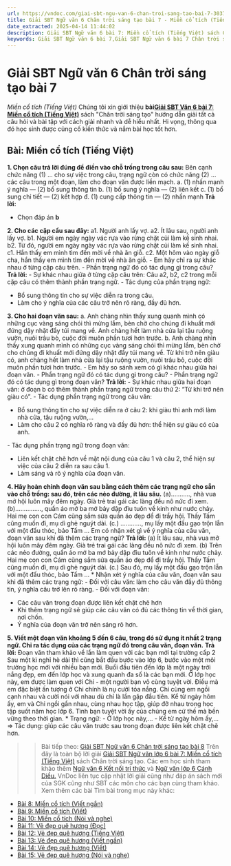 ```yaml
---
url: https://vndoc.com/giai-sbt-ngu-van-6-chan-troi-sang-tao-bai-7-303790
title: Giải SBT Ngữ văn 6 Chân trời sáng tạo bài 7 - Miền cổ tích (Tiếng Việt) - VnDoc.com
date_extracted: 2025-04-14 11:44:02
description: Giải SBT Ngữ văn 6 bài 7: Miền cổ tích (Tiếng Việt) sách Chân trời sáng tạo với cuộc sống có đáp án chi tiết cho các bạn cùng tham khảo.
keywords: Giải SBT Ngữ văn 6 bài 7,Giải SBT Ngữ văn 6 bài 7 Chân trời sáng tạo,Giải sách bài tập Ngữ văn CTST lớp 6,Ngữ văn lớp 6 Chân trời sáng tạo,giải bài tập ngữ văn lớp 6,bài Miền cổ tích (Tiếng Việt)
---
```


# Giải SBT Ngữ văn 6 Chân trời sáng tạo bài 7
 _Miền cổ tích \(Tiếng Việt\)_
Chúng tôi xin giới thiệu **bài[Giải SBT Văn 6 bài 7: Miền cổ tích \(Tiếng Việt\)](<https://vndoc.com/giai-sbt-ngu-van-6-chan-troi-sang-tao-bai-7-303790>)** sách "Chân trời sáng tạo" hướng dẫn giải tất cả câu hỏi và bài tập với cách giải nhanh và dễ hiểu nhất. Hi vọng, thông qua đó học sinh được củng cố kiến thức và nắm bài học tốt hơn.
## **Bài: Miền cổ tích \(Tiếng Việt\)**
**1\. Chọn câu trả lời đúng để điền vào chỗ trống trong câu sau:**
Bên cạnh chức năng \(1\) ... cho sự việc trong câu, trạng ngữ còn có chức năng \(2\) ... các câu trong một đoạn, làm cho đoạn văn được liền mạch.
a. \(1\) nhấn mạnh ý nghĩa — \(2\) bổ sung thông tin
b. \(1\) bổ sung ý nghĩa — \(2\) liên kết
c. \(1\) bổ sung chỉ tiết — \(2\) kết hợp
đ. \(1\) cung cấp thông tin — \(2\) nhấn mạnh
**Trả lời:**
  * Chọn đáp án **b**

**2\. Cho các cặp cầu sau đây:**
a1. Người anh lấy vợ.
a2. Ít lâu sau, người anh lấy vợ.
b1. Người em ngày ngày vác rựa vào rừng chặt củi làm kế sinh nhai.
b2. Từ đó, người em ngày ngày vác rựa vào rừng chặt củi làm kế sinh nhai.
c1. Hắn thấy em mình tìm đến mời về nhà ăn giỗ.
c2. Một hôm vào ngày giỗ cha, hắn thấy em mình tìm đến mời về nhà ăn giỗ.
\- Em hãy chỉ ra sự khác nhau ở từng cặp câu trên.
\- Phần trạng ngữ đó có tác dụng gì trong câu?
**Trả lời:**
\- Sự khác nhau giữa ở từng cặp câu trên: Câu a2, b2, c2 trong mỗi cặp câu có thêm thành phần trạng ngữ.
\- Tác dụng của phần trạng ngữ:
  * Bổ sung thông tin cho sự việc diễn ra trong câu.
  * Làm cho ý nghĩa của các câu trở nên rõ ràng, đầy đủ hơn.

**3\. Cho hai đoạn văn sau:**
a. Anh chàng nhìn thấy xung quanh mình có những cục vàng sáng chói thì mừng lắm, bèn chờ cho chúng đi khuất mới đứng dậy nhặt đầy túi mang về. Anh chàng hết làm nhà cửa lại tậu ruộng vườn, nuôi trâu bò, cuộc đời muôn phần tươi hơn trước.
b. Anh chàng nhìn thấy xung quanh mình có những cục vàng sáng chói thì mừng lắm, bèn chờ cho chúng đi khuất mới đứng dậy nhặt đầy túi mang về. Từ khi trở nên giàu có, anh chàng hết làm nhà cửa lại tậu ruộng vườn, nuôi trâu bỏ, cuộc đời muôn phần tươi hơn trước.
\- Em hãy so sánh xem có gì khác nhau giữa hai đoạn văn.
\- Phần trạng ngữ đó có tác dụng gì trong câu?
\- Phần trạng ngữ đó có tác dụng gì trong đoạn văn?
**Trả lời:**
\- Sự khác nhau giữa hai đoạn văn: ở đoạn b có thêm thành phần trạng ngữ trong câu thứ 2: “Từ khi trở nên giàu có”.
\- Tác dụng phần trạng ngữ trong câu văn:
  * Bổ sung thông tin cho sự việc diễn ra ở câu 2: khi giàu thì anh mới làm nhà cửa, tậu ruộng vườn,…
  * Làm cho câu 2 có nghĩa rõ ràng và đầy đủ hơn: thể hiện sự giàu có của anh.

\- Tác dụng phần trạng ngữ trong đoạn văn:
  * Liên kết chặt chẽ hơn về mặt nội dung của câu 1 và câu 2, thể hiện sự việc của câu 2 diễn ra sau câu 1.
  * Làm sáng và rõ ý nghĩa của đoạn văn.

**4\. Hãy hoàn chỉnh đoạn văn sau bằng cách thêm các trạng ngữ cho sẵn vào chỗ trồng: sau đó, trên các nẻo đường, ít lâu sâu.**
\(a\)..........., nhà vua mở hội luôn mây đêm ngày. Già trẻ trai gái các làng đều nô nức đi xem. \(b\)..............., quần áo mớ ba mớ bảy dập đìu tuôn về kinh như nước chảy. Hai mẹ con con Cám cũng sắm sửa quần áo đẹp để đi trẩy hội. Thấy Tấm cũng muốn đi, mụ dì ghẻ nguýt dài. \(c.\) ............, mụ lấy một đấu gạo trộn lẫn với một đấu thóc, bảo Tấm …
Em có nhận xét gì về ý nghĩa của câu văn, đoạn văn sau khi đã thêm các trạng ngữ?
**Trả lời:**
\(a\) Ít lâu sau, nhà vua mở hội luôn mây đêm ngày. Già trẻ trai gái các làng đều nô nức đi xem. \(b\) Trên các nẻo đường, quần áo mớ ba mớ bảy dập đìu tuôn về kinh như nước chảy. Hai mẹ con con Cám cũng sắm sửa quần áo đẹp để đi trẩy hội. Thấy Tấm cũng muốn đi, mụ dì ghẻ nguýt dài. \(c.\) Sau đó, mụ lấy một đấu gạo trộn lẫn với một đấu thóc, bảo Tấm …
\* Nhận xét ý nghĩa của câu văn, đoạn văn sau khi đã thêm các trạng ngữ:
\- Đối với câu văn: làm cho câu văn đầy đủ thông tin, ý nghĩa câu trở lên rõ ràng.
\- Đối với đoạn văn:
  * Các câu văn trong đoạn được liên kết chặt chẽ hơn
  * Khi thêm trạng ngữ sẽ giúp các câu văn có đủ các thông tin về thời gian, nơi chốn.
  * Ý nghĩa của đoạn văn trở nên sáng rõ hơn.

**5\. Viết một đoạn văn khoảng 5 đến 6 câu, trong đó sử dụng ít nhất 2 trạng ngữ. Chỉ ra tác dụng của các trạng ngữ đó trong câu văn, đoạn văn.**
**Trả lời:**
Đoạn văn tham khảo về lần làm quen với các bạn mới tại trường cấp 2
Sau một kì nghỉ hè dài thì cũng bắt đầu bước vào lớp 6, bước vào một môi trường học mới với nhiều bạn mới. Buổi đầu tiên đến lớp là một ngày trời nắng đẹp, em đến lớp học và xung quanh đa số là các bạn mới. Ở lớp học này, em được làm quen với Chi - một người bạn vô cùng tuyệt vời. Điều mà em đặc biệt ấn tượng ở Chi chính là nụ cười tỏa nắng. Chi cùng em ngồi cạnh nhau và cười nói với nhau dù chỉ là lần gặp đầu tiên. Kể từ ngày hôm ấy, em và Chi ngồi gần nhau, cùng nhau học tập, giúp đỡ nhau trong học tập suốt năm học lớp 6. Tình bạn tuyệt vời ấy của chúng em cứ thế mà bền vững theo thời gian.
\* Trạng ngữ:
\- Ở lớp học này,…
\- Kể từ ngày hôm ấy,…
=> Tác dụng: giúp các câu văn trước sau trong đoạn được liên kết chặt chẽ hơn.
>> Bài tiếp theo: [Giải SBT Ngữ văn 6 Chân trời sáng tạo bài 8](<https://vndoc.com/giai-sbt-ngu-van-6-chan-troi-sang-tao-bai-8-303793>)
Trên đây là toàn bộ lời giải [Giải SBT Ngữ văn lớp 6 bài 7: Miền cổ tích \(Tiếng Việt\)](<https://vndoc.com/giai-sbt-ngu-van-6-chan-troi-sang-tao-bai-7-303790>) sách Chân trời sáng tạo. Các em học sinh tham khảo thêm [Ngữ văn 6 Kết nối tri thức ](<https://vndoc.com/mon-ngu-van-lop6>)và [Ngữ văn lớp 6 Cánh Diều.](<https://vndoc.com/ngu-van-6-sach-canh-dieu>) VnDoc liên tục cập nhật lời giải cũng như đáp án sách mới của SGK cũng như SBT các môn cho các bạn cùng tham khảo.
Xem thêm các bài Tìm bài trong mục này khác:
  * [Bài 8: Miền cổ tích \(Viết ngắn\)](</giai-sbt-ngu-van-6-chan-troi-sang-tao-bai-8-303793>)
  * [Bài 9: Miền cổ tích \(Viết\)](</giai-sbt-ngu-van-6-chan-troi-sang-tao-bai-9-303802>)
  * [Bài 10: Miền cổ tích \(Nói và nghe\)](</giai-sbt-ngu-van-6-chan-troi-sang-tao-bai-10-303806>)
  * [Bài 11: Vẻ đẹp quê hương \(Đọc\)](</giai-sbt-ngu-van-6-chan-troi-sang-tao-bai-11-303818>)
  * [Bài 12: Vẻ đẹp quê hương \(Tiếng Việt\)](</giai-sbt-ngu-van-6-chan-troi-sang-tao-bai-12-303820>)
  * [Bài 13: Vẻ đẹp quê hương \(Viết ngắn\)](</giai-sbt-ngu-van-6-chan-troi-sang-tao-bai-13-303822>)
  * [Bài 14: Vẻ đẹp quê hương \(Viết\)](</giai-sbt-ngu-van-6-chan-troi-sang-tao-bai-14-303823>)
  * [Bài 15: Vẻ đẹp quê hương \(Nói và nghe\)](</giai-sbt-ngu-van-6-chan-troi-sang-tao-bai-15-303825>)

